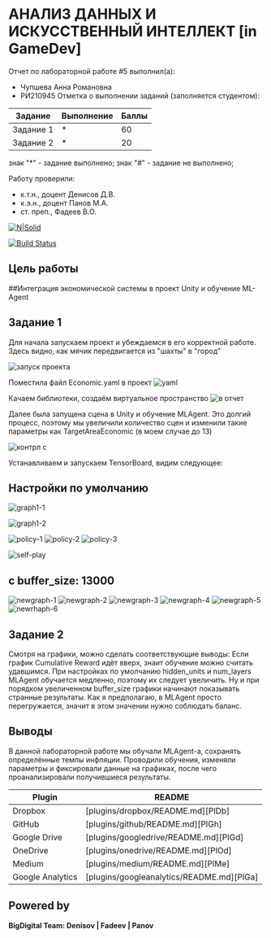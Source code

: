 # АНАЛИЗ ДАННЫХ И ИСКУССТВЕННЫЙ ИНТЕЛЛЕКТ [in GameDev]
Отчет по лабораторной работе #5 выполнил(а):
- Чупшева Анна Романовна
- РИ210945
Отметка о выполнении заданий (заполняется студентом):

| Задание | Выполнение | Баллы |
| ------ | ------ | ------ |
| Задание 1 | * | 60 |
| Задание 2 | * | 20 |


знак "*" - задание выполнено; знак "#" - задание не выполнено;

Работу проверили:
- к.т.н., доцент Денисов Д.В.
- к.э.н., доцент Панов М.А.
- ст. преп., Фадеев В.О.

[![N|Solid](https://cldup.com/dTxpPi9lDf.thumb.png)](https://nodesource.com/products/nsolid)

[![Build Status](https://travis-ci.org/joemccann/dillinger.svg?branch=master)](https://travis-ci.org/joemccann/dillinger)



## Цель работы
##Интеграция экономической системы в проект Unity и обучение ML-Agent

## Задание 1
Для начала запускаем проект и убеждаемся в его корректной работе. Здесь видно, как мячик передвигается из "шахты" в "город"

![запуск проекта](https://user-images.githubusercontent.com/103886479/204783152-6ff5bc33-6796-48f8-9a58-221d797e9bad.jpg)

Поместила файл Economic.yaml в проект
![yaml](https://user-images.githubusercontent.com/103886479/204790309-9b70f8ec-7fc7-44d7-bc1f-58ff0eefae9c.jpg)

Качаем библиотеки, создаём виртуальное пространство
![в отчет](https://user-images.githubusercontent.com/103886479/204814651-943bc8f5-a674-4038-944d-187d8268e2d4.jpg)

Далее была запущена сцена в Unity и обучение MLAgent. Это долгий процесс, поэтому мы увеличили количество сцен и изменили такие параметры как TargetAreaEconomic (в моем случае до 13)

![контрл с](https://user-images.githubusercontent.com/103886479/204819572-316c32c5-b6ba-4b9a-b1ed-ce19a0e2712f.jpg)

Устанавливаем и запускаем TensorBoard, видим следующее:

## Настройки по умолчанию
![graph1-1](https://user-images.githubusercontent.com/103886479/204820074-19d5518e-8fe4-452f-ac43-6bd61467adf2.jpg)


![graph1-2](https://user-images.githubusercontent.com/103886479/204820137-a390390f-e152-400c-82f4-7605e3d7b972.jpg)


![policy-1](https://user-images.githubusercontent.com/103886479/204821032-bfc0e593-886b-4ceb-bcd4-220dae5b8fd6.jpg)
![policy-2](https://user-images.githubusercontent.com/103886479/204821054-f52859df-f481-4227-8f88-467922049b18.jpg)
![policy-3](https://user-images.githubusercontent.com/103886479/204821094-41458554-241f-4a19-95ec-c7d84f015f44.jpg)


![self-play](https://user-images.githubusercontent.com/103886479/204821127-f335b010-ea54-4880-b130-78f87c561bca.jpg)

## с buffer_size: 13000

![newgraph-1](https://user-images.githubusercontent.com/103886479/204825987-4dcbaacc-e3c9-4a9b-9749-c877f106c232.jpg)
![newgraph-2](https://user-images.githubusercontent.com/103886479/204826027-7ba4e86e-0065-47ba-bfec-f51f7cb65c00.jpg)
![newgraph-3](https://user-images.githubusercontent.com/103886479/204826108-3c68d1e7-86ec-4493-a794-7303e1899b90.jpg)
![newgraph-4](https://user-images.githubusercontent.com/103886479/204826134-3f26873f-7cd1-46da-9693-68189a92b435.jpg)
![newgraph-5](https://user-images.githubusercontent.com/103886479/204826155-d3ed14e6-78cd-46c6-a29b-d6087fe4b592.jpg)
![newrhaph-6](https://user-images.githubusercontent.com/103886479/204826190-e9b71655-c7d5-49d7-89c5-38f176737a1a.jpg)

## Задание 2

Смотря на графики, можно сделать соответствующие выводы:
Если график Cumulative Reward идёт вверх, знаит обучение можно считать удавшимся. При настройках по умолчанию hidden_units и num_layers MLAgent обучается медленно, поэтому их следует увеличить. Ну и при порядком увеличенном buffer_size графики начинают показывать странные результаты. Как я предполагаю, в MLAgent просто перегружается, значит в этом значении нужно соблюдать баланс.

## Выводы

В данной лабораторной работе мы обучали MLAgent-а, сохранять определённые темпы инфляции. Проводили обучения, изменяли параметры и фиксировали данные на графиках, после чего проанализировали получившиеся результаты.

| Plugin | README |
| ------ | ------ |
| Dropbox | [plugins/dropbox/README.md][PlDb] |
| GitHub | [plugins/github/README.md][PlGh] |
| Google Drive | [plugins/googledrive/README.md][PlGd] |
| OneDrive | [plugins/onedrive/README.md][PlOd] |
| Medium | [plugins/medium/README.md][PlMe] |
| Google Analytics | [plugins/googleanalytics/README.md][PlGa] |

## Powered by

**BigDigital Team: Denisov | Fadeev | Panov**
